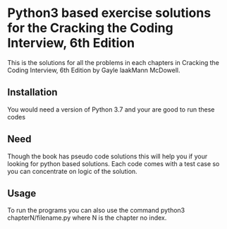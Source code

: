 # Python3 based exercise solutions for the Cracking the Coding Interview, 6th Edition
This is the solutions for all the problems in each chapters in Cracking the Coding Interview, 6th Edition by Gayle laakMann McDowell.
## Installation
You would need a version of Python 3.7 and your are good to run these codes
## Need
Though the book has pseudo code solutions this will help you if your looking for python based solutions. Each code comes with a test case so you can concentrate on logic of the solution.
## Usage
To run the programs you can also use the command python3 chapterN/filename.py where N is the chapter no index.
